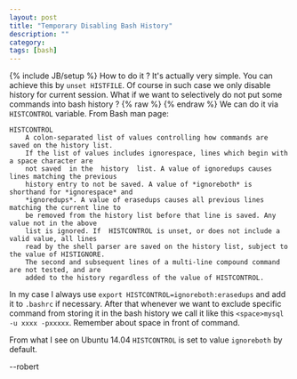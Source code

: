 ```yaml
---
layout: post
title: "Temporary Disabling Bash History"
description: ""
category: 
tags: [bash]
---
```

{% include JB/setup %}
How to do it ? It's actually very simple.
You can achieve this by `unset HISTFILE`. Of course in such case we only disable history 
for current session. 
What if we want to selectively do not put some commands into bash history ? 
{% raw %}&nbsp;{% endraw %}
We can do it via `HISTCONTROL` variable. From Bash man page:

    HISTCONTROL
        A colon-separated list of values controlling how commands are saved on the history list.    
        If the list of values includes ignorespace, lines which begin with a space character are     
        not saved  in the  history  list. A value of ignoredups causes lines matching the previous     
        history entry to not be saved. A value of *ignoreboth* is shorthand for *ignorespace* and     
        *ignoredups*. A value of erasedups causes all previous lines matching the current line to 
        be removed from the history list before that line is saved. Any value not in the above 
        list is ignored. If  HISTCONTROL is unset, or does not include a valid value, all lines 
        read by the shell parser are saved on the history list, subject to the value of HISTIGNORE.
        The second and subsequent lines of a multi-line compound command are not tested, and are 
        added to the history regardless of the value of HISTCONTROL.

In my case I always use `export HISTCONTROL=ignoreboth:erasedups` and add it to `.bashrc` if necessary.
After that whenever we want to exclude specific command from storing it in the bash history we call it like 
this `<space>mysql -u xxxx -pxxxxx`. Remember about space in front of command. 

From what I see on Ubuntu 14.04 `HISTCONTROL` is set to value `ignoreboth` by default.


--robert
